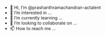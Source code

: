 - 👋 Hi, I’m @prashanthramachandran-actalent
- 👀 I’m interested in ...
- 🌱 I’m currently learning ...
- 💞️ I’m looking to collaborate on ...
- 📫 How to reach me ...

<!---
prashanthramachandran-actalent/prashanthramachandran-actalent is a ✨ special ✨ repository because its `README.md` (this file) appears on your GitHub profile.
You can click the Preview link to take a look at your changes.
--->
